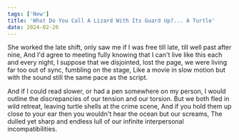 ```yaml
---
tags: ['New']
title: 'What Do You Call A Lizard With Its Guard Up?... A Turtle'
date: 2024-02-26
---
```


She worked the late shift, only saw me if I was free till late, till well past after nine,
And I'd agree to meeting fully knowing that I can't live like this each and every night,
I suppose that we disjointed, lost the page, we were living far too out of sync, fumbling on the stage,
Like a movie in slow motion but with the sound still the same pace as the script.

And if I could read slower, or had a pen somewhere on my person,
I would outline the discrepancies of our tension and our torsion.
But we both fled in wild retreat, leaving turtle shells at the crime scene,
And if you hold them up close to your ear then you wouldn't hear the ocean but our screams,
The dulled yet sharp and endless lull of our infinite interpersonal incompatibilities.
